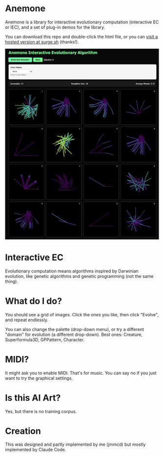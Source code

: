 # Anemone 

Anemone is a library for interactive evolutionary computation (interactive EC or IEC), and a set of plug-in demos for the library.

You can download this repo and double-click the html file, or you can [visit a hosted version at surge.sh](https://anemone.surge.sh/) (thanks!).

![Anemone logo](img/anemone.png)

# Interactive EC 

Evolutionary computation means algorithms inspired by Darwinian evolution, like genetic algorithms and genetic programming (not the same thing). 

# What do I do?

You should see a grid of images. Click the ones you like, then click "Evolve", and repeat endlessly.

You can also change the palette (drop-down menu), or try a different "domain" for evolution (a different drop-down). Best ones: Creature, Superformula3D, GPPattern, Character.

# MIDI?

It might ask you to enable MIDI. That's for music. You can say no if you just want to try the graphical settings.

# Is this AI Art?

Yes, but there is no training corpus. 

# Creation

This was designed and partly implemented by me (jmmcd) but mostly implemented by Claude Code. 

